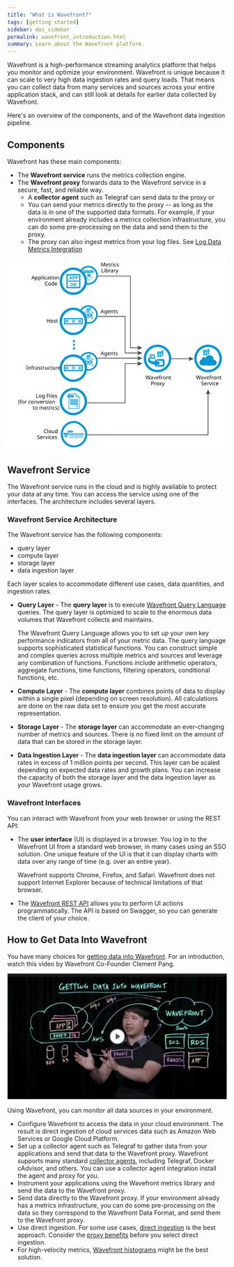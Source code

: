```yaml
---
title: "What is Wavefront?"
tags: [getting started]
sidebar: doc_sidebar
permalink: wavefront_introduction.html
summary: Learn about the Wavefront platform.
---
```

Wavefront is a high-performance streaming analytics platform that helps you monitor and optimize your environment. Wavefront is unique because it can scale to very high data ingestion rates and query loads. That means you can collect data from many services and sources across your entire application stack, and can still look at details for earlier data collected by Wavefront.

Here's an overview of the components, and of the Wavefront data ingestion pipeline.

## Components

Wavefront has these main components:
* The **Wavefront service** runs the metrics collection engine.
* The **Wavefront proxy** forwards data to the Wavefront service in a secure, fast, and reliable way.
  - A **collector agent** such as Telegraf can send data to the proxy or
  - You can send your metrics directly to the proxy -- as long as the data is in one of the supported data formats. For example, if your environment already includes a metrics collection infrastructure, you can do some pre-processing on the data and send them to the proxy.
  - The proxy can also ingest metrics from your log files. See [Log Data Metrics Integration](integrations_log_data.html)

![Wavefront architecture](images/wavefront_architecture.svg)

## Wavefront Service

The Wavefront service runs in the cloud and is highly available to protect your data at any time.  You can access the service using one of the interfaces. The architecture includes several layers.

### Wavefront Service Architecture

The Wavefront service has the following components:

-   query layer
-   compute layer
-   storage layer
-   data ingestion layer

Each layer scales to accommodate different use cases, data quantities, and ingestion rates.

- **Query Layer** - The **query layer** is to execute [Wavefront Query Language](query_language_reference.html) queries. The query layer is optimized to scale to the enormous data volumes that Wavefront collects and maintains.

  The Wavefront Query Language allows you to set up your own key performance indicators from all of your metric data. The query language supports sophisticated statistical functions. You can construct simple and complex queries across multiple metrics and sources and leverage any combination of functions. Functions include arithmetic operators, aggregate functions, time functions, filtering operators, conditional functions, etc.

- **Compute Layer** - The **compute layer** combines points of data to display within a single pixel (depending on screen resolution). All calculations are done on the raw data set to ensure you get the most accurate representation.

- **Storage Layer** - The **storage layer** can accommodate an ever-changing number of metrics and sources. There is no fixed limit on the amount of data that can be stored in the storage layer.

- **Data Ingestion Layer** - The **data ingestion layer** can accommodate data rates in excess of 1 million points per second.  This layer can be scaled depending on expected data rates and growth plans.  You can increase the capacity of both the storage layer and the data ingestion layer as your Wavefront usage grows.

### Wavefront Interfaces

You can interact with Wavefront from your web browser or using the REST API:

* The **user interface** (UI) is displayed in a browser. You log in to the Wavefront UI from a standard web browser, in many cases using an SSO solution.  One unique feature of the UI is that it can display charts with data over any range of time (e.g. over an entire year).

  Wavefront supports Chrome, Firefox, and Safari. Wavefront does not support Internet Explorer because of technical limitations of that browser.

* The [Wavefront REST API](wavefront_api.html) allows you to perform UI actions programmatically. The API is based on Swagger, so you can generate the client of your choice.


## How to Get Data Into Wavefront

You have many choices for [getting data into Wavefront](wavefront_data_ingestion.html). For an introduction, watch this video by Wavefront Co-Founder Clement Pang.

<p><a href="https://www.youtube.com/watch?v=lhrtPSqn8-c&index=2&list=PLmp0id7yKiEdaWcjNtGikcyqpNcPNbn_K"><img src="/images/v_data_into_wavefront.png" style="width: 700px;" alt="getting data into wavefront"/></a>
</p>

Using Wavefront, you can monitor all data sources in your environment.

* Configure Wavefront to access the data in your cloud environment. The result is direct ingestion of cloud services data such as Amazon Web Services or Google Cloud Platform.
* Set up a collector agent such as Telegraf to gather data from your applications and send that data to the Wavefront proxy. Wavefront supports many standard [collector agents](integrations.html), including Telegraf, Docker cAdvisor​, and others. You can use a collector agent integration install the agent and proxy for you.
* Instrument your applications using the Wavefront metrics library and send the data to the Wavefront proxy.
* Send data directly to the Wavefront proxy. If your environment already has a metrics infrastructure, you can do some pre-processing on the data so they correspond to the Wavefront Data Format, and send them to the Wavefront proxy.
* Use direct ingestion. For some use cases, [direct ingestion](direct_ingestion.html) is the best approach. Consider the [proxy benefits](proxies.html#proxy-benefits) before you select direct ingestion.
* For high-velocity metrics, [Wavefront histograms](proxies_histograms.html) might be the best solution.
